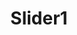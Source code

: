 ---
title: Slider1
widget: slider
weight: 30
active: true
headless: true

design:
  # Slide height is automatic unless you force a specific height (e.g. '400px')
  slide_height: '700px'
  is_fullscreen: false
  # Automatically transition through slides?
  loop: false
  # Duration of transition between slides (in ms)
  interval: 4000

content:
  slides:
    - title: 
      content: 
      align: center
      background:
        position: right
        color: '#666'
        brightness: 1
        media: group-name-1.jpeg
    - title: Innovation Program of Genomics & Disease Resistance Improvement
      content: 
      align: center
      background:
        position: right
        color: '#666'
        brightness: 0.7
        media: group-mem-1.jpeg
    - title: Comprehensive Experimental Base for Breeding & Production
      content: 
      align: center
      background:
        position: center
        color: '#555'
        brightness: 0.7
        media: experimental-base-1.jpeg
    - title: Comprehensive Experimental Base for Breeding & Production
      content: 
      align: center
      background:
        position: center
        color: '#555'
        brightness: 0.7
        media: experimental-base-2.jpeg
    - title: High Performance Computing Server
      content: 
      align: center
      background:
        position: center
        color: '#333'
        brightness: 0.5
        media: hpc-server-2.jpeg
    - title: Meeting Room
      content: 
      align: center
      background:
        position: center
        color: '#333'
        brightness: 0.5
        media: meeting-room.jpeg
    - title:  First *Brassica napus* Darmor-*bzh* Reference Genome
      content: 
      align: center
      background:
        position: center
        color: '#333'
        brightness: 0.5
        media: darmor-genome.png
    - title: Asymmetrical Evolution of Polyploid Genomes
      content: 
      align: center
      background:
        position: center
        color: '#333'
        brightness: 0.5
        media: asymmetrical-evolution-1.png
    - title: Green and Efficient Control of *Brassica napus* Diseases
      content: 
      align: center
      background:
        position: center
        color: '#333'
        brightness: 0.5
        media: disease-control.png
#      link:
#        icon: graduation-cap
#        icon_pack: fas
#        text: Join Us
#        url: ../contact/
---